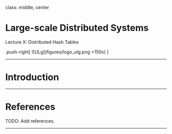 class: middle, center

# Large-scale Distributed Systems

Lecture X: Distributed Hash Tables

.push-right[
![ULg](figures/logo_ulg.png =150x)
]

---

# Introduction

---

# References

TODO: Add references.

---
